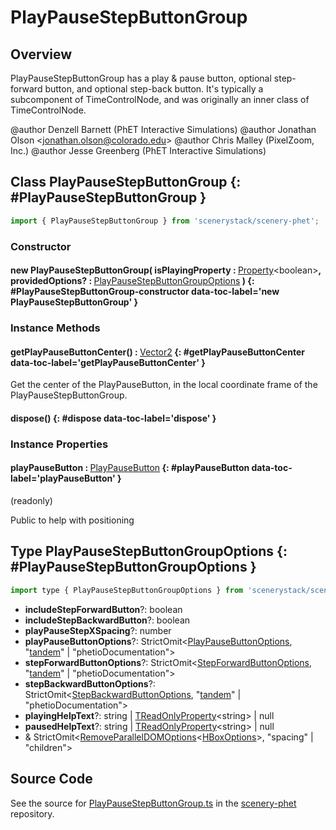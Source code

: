 # PlayPauseStepButtonGroup

## Overview

PlayPauseStepButtonGroup has a play &amp; pause button, optional step-forward button, and optional step-back button.
It's typically a subcomponent of TimeControlNode, and was originally an inner class of TimeControlNode.

@author Denzell Barnett (PhET Interactive Simulations)
@author Jonathan Olson &lt;jonathan.olson@colorado.edu&gt;
@author Chris Malley (PixelZoom, Inc.)
@author Jesse Greenberg (PhET Interactive Simulations)

## Class PlayPauseStepButtonGroup {: #PlayPauseStepButtonGroup }


```js
import { PlayPauseStepButtonGroup } from 'scenerystack/scenery-phet';
```
### Constructor

#### new PlayPauseStepButtonGroup( isPlayingProperty : <span style="font-weight: 400;">[Property](../axon/Property.md)&lt;<span style="color: hsla(calc(var(--md-hue) + 180deg),80%,40%,1);">boolean</span>&gt;</span>, providedOptions? : <span style="font-weight: 400;">[PlayPauseStepButtonGroupOptions](../scenery-phet/PlayPauseStepButtonGroup.md#PlayPauseStepButtonGroupOptions)</span> ) {: #PlayPauseStepButtonGroup-constructor data-toc-label='new PlayPauseStepButtonGroup' }

### Instance Methods

#### getPlayPauseButtonCenter() : <span style="font-weight: 400;">[Vector2](../dot/Vector2.md)</span> {: #getPlayPauseButtonCenter data-toc-label='getPlayPauseButtonCenter' }

Get the center of the PlayPauseButton, in the local coordinate frame of the PlayPauseStepButtonGroup.

#### dispose() {: #dispose data-toc-label='dispose' }

### Instance Properties

#### playPauseButton : <span style="font-weight: 400;">[PlayPauseButton](../scenery-phet/PlayPauseButton.md)</span> {: #playPauseButton data-toc-label='playPauseButton' }

(readonly)

Public to help with positioning



## Type PlayPauseStepButtonGroupOptions {: #PlayPauseStepButtonGroupOptions }


```js
import type { PlayPauseStepButtonGroupOptions } from 'scenerystack/scenery-phet';
```


- **includeStepForwardButton**?: <span style="color: hsla(calc(var(--md-hue) + 180deg),80%,40%,1);">boolean</span>
- **includeStepBackwardButton**?: <span style="color: hsla(calc(var(--md-hue) + 180deg),80%,40%,1);">boolean</span>
- **playPauseStepXSpacing**?: <span style="color: hsla(calc(var(--md-hue) + 180deg),80%,40%,1);">number</span>
- **playPauseButtonOptions**?: StrictOmit&lt;[PlayPauseButtonOptions](../scenery-phet/PlayPauseButton.md#PlayPauseButtonOptions), "[tandem](../tandem/tandem.md)" | "phetioDocumentation"&gt;
- **stepForwardButtonOptions**?: StrictOmit&lt;[StepForwardButtonOptions](../scenery-phet/StepForwardButton.md#StepForwardButtonOptions), "[tandem](../tandem/tandem.md)" | "phetioDocumentation"&gt;
- **stepBackwardButtonOptions**?: StrictOmit&lt;[StepBackwardButtonOptions](../scenery-phet/StepBackwardButton.md#StepBackwardButtonOptions), "[tandem](../tandem/tandem.md)" | "phetioDocumentation"&gt;
- **playingHelpText**?: <span style="color: hsla(calc(var(--md-hue) + 180deg),80%,40%,1);">string</span> | [TReadOnlyProperty](../axon/TReadOnlyProperty.md)&lt;<span style="color: hsla(calc(var(--md-hue) + 180deg),80%,40%,1);">string</span>&gt; | <span style="color: hsla(calc(var(--md-hue) + 180deg),80%,40%,1);">null</span>
- **pausedHelpText**?: <span style="color: hsla(calc(var(--md-hue) + 180deg),80%,40%,1);">string</span> | [TReadOnlyProperty](../axon/TReadOnlyProperty.md)&lt;<span style="color: hsla(calc(var(--md-hue) + 180deg),80%,40%,1);">string</span>&gt; | <span style="color: hsla(calc(var(--md-hue) + 180deg),80%,40%,1);">null</span>
- &amp; StrictOmit&lt;[RemoveParallelDOMOptions](../scenery/ParallelDOM.md#RemoveParallelDOMOptions)&lt;[HBoxOptions](../scenery/HBox.md#HBoxOptions)&gt;, "spacing" | "children"&gt;




## Source Code

See the source for [PlayPauseStepButtonGroup.ts](https://github.com/phetsims/scenery-phet/blob/main/js/buttons/PlayPauseStepButtonGroup.ts) in the [scenery-phet](https://github.com/phetsims/scenery-phet) repository.
